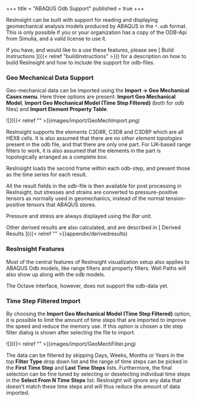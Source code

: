 +++
title = "ABAQUS Odb Support"
published = true
+++

ResInsight can be built with support for reading and displaying geomechanical analysis models produced by ABAQUS in the _`*.odb`_ format. This is only possible if you or your organization has a copy of the ODB-Api from Simulia, and a valid license to use it. 

If you have, and would like to a use these features, please see [ Build Instructions ]({{< relref "buildinstructions" >}}) for a description on how to build ResInsight and how to include the support for odb-files.

### Geo Mechanical Data Support
Geo-mechanical data can be imported using the **Import -> Geo Mechanical Cases menu**. Here three options are present: **Import Geo Mechanical Model**, **Import Geo Mechanical Model (Time Step Filtered)**  (both for odb files) and **Import Element Property Table**.


![]({{< relref "" >}}images/import/GeoMechImport.png)

ResInsight supports the elements C3D8R, C3D8 and C3D8P which are all HEX8 cells. It is also assumed that there are *no other element topologies* present in the odb file, and that there are only one part. For IJK-based range filters to work, it is also assumed that the elements in the part is topologically arranged as a complete box.
 
ResInsight loads the second frame within each odb-step, and present those as the time series for each result.

All the result fields in the odb-file is then available for post processing in ResInsight, but stresses and strains are converted to pressure-positive tensors as normally used in geomechanics, instead of the normal tension-positive tensors that ABAQUS stores.

Pressure and stress are always displayed using the *Bar* unit.

Other derived results are also calculated, and are described in [ Derived Results ]({{< relref "" >}}appendix/derivedresults)

### ResInsight Features
Most of the central features of ResInsight visualization setup also applies to ABAQUS Odb models, like range filters and property filters. Well Paths will also show up along with the odb models.

The Octave interface, however, does not support the odb-data yet.

### Time Step Filtered Import
By choosing the **Import Geo Mechanical Model (Time Step Filtered)** option, it is possible to limit the amount of time steps that are imported to improve the speed and reduce the memory use. If this option is chosen a tile step filter dialog is shown after selecting the file to import.

![]({{< relref "" >}}images/import/GeoMechFilter.png)

The data can be filtered by skipping Days, Weeks, Months or Years in the top **Filter Type** drop down list and the range of time steps can be picked in the **First Time Step** and **Last Time Steps** lists. Furthermore, the final selection can be fine tuned by selecting or deselecting individual time steps in the **Select From N Time Steps** list. ResInsight will ignore any data that doesn't match these time steps and will thus reduce the amount of data imported.
